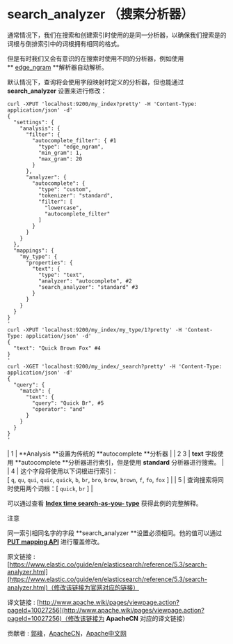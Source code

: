 # search_analyzer （搜索分析器）

通常情况下，我们在搜索和创建索引时使用的是同一分析器，以确保我们搜索是的词根与倒排索引中的词根拥有相同的格式。

但是有时我们又会有意识的在搜索时使用不同的分析器，例如使用** [edge_ngram](https://www.elastic.co/guide/en/elasticsearch/reference/5.3/analysis-edgengram-tokenizer.html) **解析器自动解析。

默认情况下，查询将会使用字段映射时定义的分析器，但也能通过 **search_analyzer** 设置来进行修改：

```
curl -XPUT 'localhost:9200/my_index?pretty' -H 'Content-Type: application/json' -d'
{
  "settings": {
    "analysis": {
      "filter": {
        "autocomplete_filter": { #1
          "type": "edge_ngram",
          "min_gram": 1,
          "max_gram": 20
        }
      },
      "analyzer": {
        "autocomplete": { 
          "type": "custom",
          "tokenizer": "standard",
          "filter": [
            "lowercase",
            "autocomplete_filter"
          ]
        }
      }
    }
  },
  "mappings": {
    "my_type": {
      "properties": {
        "text": {
          "type": "text",
          "analyzer": "autocomplete", #2
          "search_analyzer": "standard" #3
        }
      }
    }
  }
}
'
curl -XPUT 'localhost:9200/my_index/my_type/1?pretty' -H 'Content-Type: application/json' -d'
{
  "text": "Quick Brown Fox" #4
}
'
curl -XGET 'localhost:9200/my_index/_search?pretty' -H 'Content-Type: application/json' -d'
{
  "query": {
    "match": {
      "text": {
        "query": "Quick Br", #5
        "operator": "and"
      }
    }
  }
}
'
```

| 1 | **Analysis **设置为传统的 **autocomplete **分析器 |
| 2 3 | **text** 字段使用 **autocomplete **分析器进行索引，但是使用 **standard** 分析器进行搜索。 |
| 4 | 这个字段将使用以下词根进行索引：[ `q`, `qu`, `qui`, `quic`, `quick`, `b`, `br`, `bro`, `brow`, `brown`, `f`, `fo`, `fox` ] |
| 5 | 查询搜索将同时使用两个词根：[ `quick`, `br` ] |

可以通过查看 **[Index time search-as-you- type](https://www.elastic.co/guide/en/elasticsearch/guide/2.x/_index_time_search_as_you_type.html)** 获得此例的完整解释。

注意

同一索引相同名字的字段 **search_analyzer **设置必须相同。他的值可以通过 **[PUT mapping API](https://www.elastic.co/guide/en/elasticsearch/reference/5.3/indices-put-mapping.html "Put Mapping")** 进行覆盖修改。

原文链接 : [https://www.elastic.co/guide/en/elasticsearch/reference/5.3/search-analyzer.html](https://www.elastic.co/guide/en/elasticsearch/reference/5.3/search-analyzer.html)（修改该链接为官网对应的链接）

译文链接 : [http://www.apache.wiki/pages/viewpage.action?pageId=10027256](http://www.apache.wiki/pages/viewpage.action?pageId=10027256)（修改该链接为 **ApacheCN** 对应的译文链接）

贡献者 : [郭峰](/display/~guofeng)，[ApacheCN](/display/~apachecn)，[Apache中文网](/display/~apachechina)